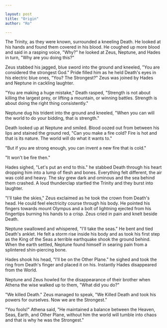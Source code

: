 ```yaml
---

layout: post
title: "Origin" 
author: "Ro"

---
```


<!--  

[WP] Death was the strongest god of all, but instead of letting it get to his head he did only what he is believed to do, he guided lost souls whenever they died. Today he was attacked by gods wishing to steal his power.

Prompt: 
    [WP] Death was the strongest god of all, but instead of letting it get to his head he did only what he is believed to do, he guided lost souls whenever they died. Today he was attacked by gods wishing to steal his power.
Premise:
    Death is the strongest god of all. It is his duty to keep the world in perfect balance. He's master of nature and in doing so lets nature take it course. Death also guides the souls of the dead to the Otherworld where they enjoy perfect bliss. 
Character:
    Death:
    Zeus:
    Hades:
    Neptune:
Setting:
    Anitquity
Goals:

Plot:
    Death is killed by the Trinity
    Zeus rips the lighning bolt and the skies for himself
    Hades takes the Otherworld
    Neptune takes the Sea
    - Zeus, Hades and Neptune surround Death and attack
    - Death fights and trinity are winning
    - Zeus, Hades and Neptune decide to divide the power amongst themselves
    - As soon as they ascend the natural stability of the world collapses and the trinity have to strain harder to maintain the balance
-->

The Trinity, as they were known, surrounded a kneeling Death. He looked at his hands and found them covered in his blood. He coughed up more blood and said in a rasping voice, "Why?" he looked at Zeus, Neptune, and Hades in turn, "Why are you doing this?"

Zeus stabbed his jagged, blue sword into the ground and kneeled, "You are considered the strongest God." Pride filled him as he held Death's eyes in his electric blue ones, "You? The Strongest?" Zeus was joined by Hades and Neptune in cackling laughter.

"You are making a huge mistake," Death rasped, "Strength is not about killing the largest prey, or lifting a mountain, or winning battles. Strength is about doing the right thing consistently."

Neptune dug his trident into the ground and kneeled, "When you can will the world to do your bidding, that is strength."

Death looked up at Neptune and smiled. Blood oozed out from between his lips and stained the ground red, "Can you make a fire cold? Fire is hot and that is its nature. The world will do what it wants to."

"But if you are strong enough, you can invent a new fire that is cold."

"It won't be fire then." 

Hades sighed, "Let's put an end to this." he stabbed Death through his heart dropping him into a lump of flesh and bones. Everything felt different, the air was cold and heavy. The sky grew dark and ominous and the sea behind them crashed. A loud thunderclap startled the Trinity and they burst into laughter.

"I'll take the skies," Zeus exclaimed as he took the crown from Death's head. He could feel electricity course through his body. He pointed his fingers towards mount Olympus and a bolt of lightning ejected from his fingertips burning his hands to a crisp. Zeus cried in pain and knelt beside Death.

Neptune swallowed and whispered, "I'll take the seas." He bent and tied Death's anklet. He felt a storm rise inside his body and as took his first step as the King of the Seas a terrible earthquake shook the ground behind. When the earth settled, Neptune found himself in searing pain from a splintered shin-piercing bone.

Hades shook his head, "I'll be on the Other Plane." he sighed and took the ring from Death's finger and placed it on his. Instantly Hades disappeared from the World.

Neptune and Zeus howled for the disappearance of their brother when Athena the wise walked up to them, "What did you do?"

"We killed Death." Zeus managed to speak, "We Killed Death and took his powers for ourselves. Now we are the Strongest."

"You fools!" Athena said, "He maintained a balance between the Heaven, Seas, Earth, and Other Plane, without him the world will tumble into chaos and that is why he was the Strongest."